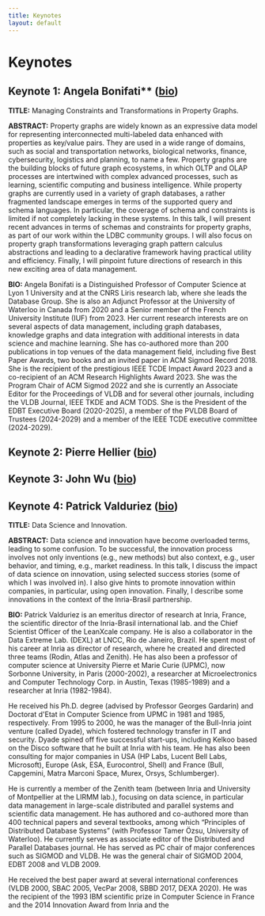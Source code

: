 ```yaml
---
title: Keynotes
layout: default
---
```


# Keynotes

## Keynote 1: Angela Bonifati** ([bio](https://perso.liris.cnrs.fr/angela.bonifati/index.shtml))

**TITLE:** Managing Constraints and Transformations in Property Graphs.

**ABSTRACT:** Property graphs are widely known as an expressive data model for representing interconnected multi-labeled data enhanced with properties as key/value pairs. They are used in a wide range of domains, such as social and transportation networks, biological networks, finance, cybersecurity, logistics and planning, to name a few. Property graphs are the building blocks of future graph ecosystems, in which OLTP and OLAP processes are intertwined with complex advanced processes, such as learning, scientific computing and business intelligence. 
While property graphs are currently used in a variety of graph databases, a rather fragmented landscape emerges in terms of the supported query and schema languages. In particular, the coverage of schema and constraints is limited if not completely lacking in these systems. In this talk, I will present recent advances in terms of schemas and constraints for property graphs, as part of our work within the LDBC community groups. I will also focus on property graph transformations leveraging graph pattern calculus abstractions and leading to a declarative framework having practical utility and efficiency. 
Finally, I will pinpoint future directions of research in this new exciting area of data management. 

**BIO:** Angela Bonifati is a Distinguished Professor of Computer Science at Lyon 1 University and at the CNRS Liris
research lab, where she leads the Database Group. She is also an Adjunct Professor at the University of
Waterloo in Canada from 2020 and a Senior member of the French University Institute (IUF) from 2023. 
Her current research interests are on several aspects of data management, including graph databases, knowledge graphs and data integration with additional interests in data science and machine learning. She has co-authored more than 200 publications in top venues of the data management field, including five Best Paper Awards, two books and an invited paper in ACM Sigmod Record 2018.  She is the recipient of the prestigious IEEE TCDE Impact Award 2023 and a co-recipient of an ACM Research Highlights Award 2023. 
She was the Program Chair of ACM Sigmod 2022 and she is currently an Associate Editor for the Proceedings of VLDB and for several other journals, including the VLDB Journal, IEEE TKDE and ACM TODS. She is the President of the EDBT Executive Board (2020-2025), a member of the PVLDB Board of Trustees (2024-2029) and a member of the IEEE TCDE executive committee (2024-2029).

## Keynote 2: Pierre Hellier ([bio](https://people.irisa.fr/Pierre.Hellier/))

## Keynote 3: John Wu ([bio](https://profiles.lbl.gov/20161-john-wu/))

## Keynote 4: Patrick Valduriez ([bio](https://www-sop.inria.fr/members/Patrick.Valduriez/))

**TITLE:** Data Science and Innovation.

**ABSTRACT:** Data science and innovation have become overloaded terms, leading to some confusion. To be successful, the innovation process involves not only inventions (e.g., new methods) but also context, e.g., user behavior, and timing, e.g., market readiness. In this talk, I discuss the impact of data science on innovation, using selected success stories (some of which I was involved in). I also give hints to promote innovation within companies, in particular, using open innovation. Finally, I describe some innovations in the context of the Inria-Brasil partnership.

**BIO:** Patrick Valduriez is an emeritus director of research at Inria, France, the scientific director of the Inria-Brasil international lab. and the Chief Scientist Officer of the LeanXcale company. He is also a collaborator in the Data Extreme Lab. (DEXL) at LNCC, Rio de Janeiro, Brazil.
He spent most of his career at Inria as director of research, where he created and directed three teams (Rodin, Atlas and Zenith). He has also been a professor of computer science at University Pierre et Marie Curie (UPMC), now Sorbonne University, in Paris (2000-2002), a researcher at Microelectronics and Computer Technology Corp. in Austin, Texas (1985-1989) and a researcher at Inria (1982-1984).

He received his Ph.D. degree (advised by Professor Georges Gardarin) and Doctorat d'Etat in Computer Science from UPMC in 1981 and 1985, respectively. From 1995 to 2000, he was the manager of the Bull-Inria joint venture (called Dyade), which fostered technology transfer in IT and security. Dyade spined off five successful start-ups, including Kelkoo based on the Disco software that he built at Inria with his team. He has also been consulting for major companies in USA (HP Labs, Lucent Bell Labs, Microsoft), Europe (Ask, ESA, Eurocontrol, Shell) and France (Bull, Capgemini, Matra Marconi Space, Murex, Orsys, Schlumberger). 

He is currently a member of the Zenith team (between Inria and University of Montpellier at the LIRMM lab.), focusing on data science, in particular data management in large-scale distributed and parallel systems and scientific data management. He has authored and co-authored more than 400 technical papers and several textbooks, among which “Principles of Distributed Database Systems” (with Professor Tamer Özsu, University of Waterloo). He currently serves as associate editor of the Distributed and Parallel Databases journal. He has served as PC chair of major conferences such as SIGMOD and VLDB. He was the general chair of SIGMOD 2004, EDBT 2008 and VLDB 2009.

He received the best paper award at several international conferences (VLDB 2000, SBAC 2005, VecPar 2008, SBBD 2017, DEXA 2020). He was the recipient of the 1993 IBM scientific prize in Computer Science in France and the 2014 Innovation Award from Inria and the 
